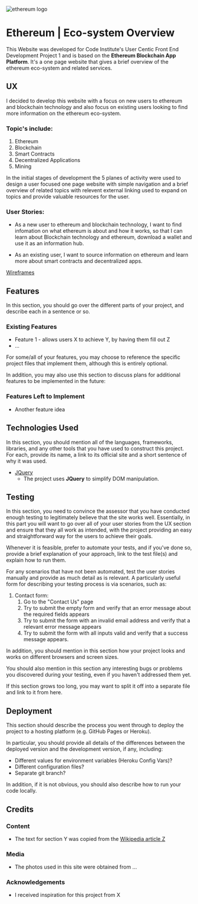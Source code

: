 ![ethereum logo](https://john-e5.github.io/Milestone-Project-1-ETH/assets/images/main-img.png) 
# Ethereum | Eco-system Overview

This Website was developed for Code Institute's User Centic Front End Development Project 1 and is based on the **Ethereum Blockchain App Platform**.
It's a one page website that gives a brief overview of the ethereum eco-system and related services.



 
## UX
I decided to develop this website with a focus on new users to ethereum and blockchain technology and also focus on existing users looking to find more information on the ethereum eco-system.

### Topic's include:
1. Ethereum
2. Blockchain
3. Smart Contracts
4. Decentralized Applications
5. Mining

In the initial stages of development the 5 planes of activity were used to design a user focused one page website with simple navigation and a brief overview of related topics with relevent external linking used to expand on topics and provide valuable resources for the user.


### User Stories:
- As a new user to ethereum and blockchain technology, I want to find infomation on what ethereum is about and how it works, so that I can learn about Blockchain technology and ethereum, download a wallet and use it as an information hub.

- As an existing user, I want to source information on ethereum and learn more about smart contracts and decentralized apps.

[Wireframes](https://john-e5.github.io/Milestone-Project-1-ETH/Docs/Milestone-Project-1-ETH-Wireframes.pdf)

## Features

In this section, you should go over the different parts of your project, and describe each in a sentence or so.
 
### Existing Features
- Feature 1 - allows users X to achieve Y, by having them fill out Z
- ...

For some/all of your features, you may choose to reference the specific project files that implement them, although this is entirely optional.

In addition, you may also use this section to discuss plans for additional features to be implemented in the future:

### Features Left to Implement
- Another feature idea

## Technologies Used

In this section, you should mention all of the languages, frameworks, libraries, and any other tools that you have used to construct this project. For each, provide its name, a link to its official site and a short sentence of why it was used.

- [JQuery](https://jquery.com)
    - The project uses **JQuery** to simplify DOM manipulation.


## Testing

In this section, you need to convince the assessor that you have conducted enough testing to legitimately believe that the site works well. Essentially, in this part you will want to go over all of your user stories from the UX section and ensure that they all work as intended, with the project providing an easy and straightforward way for the users to achieve their goals.

Whenever it is feasible, prefer to automate your tests, and if you've done so, provide a brief explanation of your approach, link to the test file(s) and explain how to run them.

For any scenarios that have not been automated, test the user stories manually and provide as much detail as is relevant. A particularly useful form for describing your testing process is via scenarios, such as:

1. Contact form:
    1. Go to the "Contact Us" page
    2. Try to submit the empty form and verify that an error message about the required fields appears
    3. Try to submit the form with an invalid email address and verify that a relevant error message appears
    4. Try to submit the form with all inputs valid and verify that a success message appears.

In addition, you should mention in this section how your project looks and works on different browsers and screen sizes.

You should also mention in this section any interesting bugs or problems you discovered during your testing, even if you haven't addressed them yet.

If this section grows too long, you may want to split it off into a separate file and link to it from here.

## Deployment

This section should describe the process you went through to deploy the project to a hosting platform (e.g. GitHub Pages or Heroku).

In particular, you should provide all details of the differences between the deployed version and the development version, if any, including:
- Different values for environment variables (Heroku Config Vars)?
- Different configuration files?
- Separate git branch?

In addition, if it is not obvious, you should also describe how to run your code locally.


## Credits

### Content
- The text for section Y was copied from the [Wikipedia article Z](https://en.wikipedia.org/wiki/Z)

### Media
- The photos used in this site were obtained from ...

### Acknowledgements

- I received inspiration for this project from X
